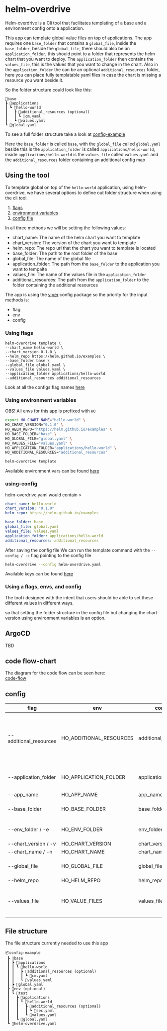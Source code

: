# helm-overdrive

Helm-overdrive is a Cli tool that facilitates templating of a base and a environment config onto a application.

This app can template global value files on top of applications.
The app requires one `base_folder` that contains a `global_file`,
inside the `base_folder`, beside the `global_file`, there should also be an `application_folder`,
this should point to a folder that represents the helm chart that you want to deploy.
The `application_folder` then contains the `values_file`, this is the values that you want to change in the chart.
Also in the `application_folder` the can be an optional `additional_resources` folder,
here you can place fully templatable yaml files in case the chart is missing a resource you want beside it.

So the folder structure could look like this:
``` tree
📂base
┣ 📂applications
┃ ┗ 📂hello-world
┃   ┣ 📂additional_resources (optional)
┃   ┃ ┗ 📜cm.yaml
┃   ┗ 📜values.yaml
┗ 📜global.yaml
```
To see a full folder structure take a look at [config-example](/config-example/)

Here the `base_folder` is called `base`, with the `global_file` called `global.yaml` beside this is the `application_folder` is called `applications/hello-world`,
inside `applications/hello-world` is the `values_file` called `values.yaml` and the `additional_resources` folder containing an additional config map

## Using the tool
To template global on top of the `hello-world` application, using helm-overdrive, we have several options to define out folder structure when using the cli tool.

1. [flags](#using-flags)
2. [environment variables](#using-environment-variables)
3. [config file](#using-config)

In all three methods we will be setting the following values:
 - chart_name: The name of the helm chart you want to template
 - chart_version: The version of the chart you want to template
 - helm_repo: The repo url that the chart you want to template is located
 - base_folder: The path to the root folder of the base
 - global_file: The name of the global file
 - application_folder: The path from the `base_folder` to the application you want to tempalte
 - values_file: The name of the values file in the `application_folder`
 - additional_resources: The path from the `application_folder` to the folder containing the additional resources

The app is using the [viper](https://github.com/spf13/viper/) config package
so the priority for the input methods is:
  - flag
  - env
  - config

### Using flags
```
helm-overdrive template \
--chart_name hello-world \
--chart_version 0.1.0 \
--helm_repo https://helm.github.io/examples \
--base_folder base \
--global_file global.yaml \
--values_file values.yaml \
--application_folder applications/hello-world
--additional_resources additional_resources
```

Look at all the configs flag names [here](#config)

### Using environment variables
OBS! All envs for this app is prefixed with `HO`<br>

``` bash
export HO_CHART_NAME="hello-world" \
HO_CHART_VERSION="0.1.0" \
HO_HELM_REPO="https://helm.github.io/examples" \
HO_BASE_FOLDER="base" \
HO_GLOBAL_FILE="global.yaml" \
HO_VALUES_FILE="values.yaml" \
HO_APPLICATION_FOLDER="applications/hello-world" \
HO_ADDITIONAL_RESOURCES="additional_resources"

helm-overdrive template
```
Available environment vars can be found [here](#config)

### using-config
helm-overdrive.yaml would contain >
``` yaml
chart_name: hello-world
chart_version: "0.1.0"
helm_repo: https://helm.github.io/examples

base_folder: base
global_file: global.yaml
values_file: values.yaml
application_folder: applications/hello-world
additional_resources: additional_resources
```

After saving the config file
We can run the template command with the `--config / -c` flag pointing to the config file

``` bash
helm-overdrive --config helm-overdrive.yaml
```

Available keys can be found [here](#config)

### Using a flags, envs, and config
The tool i designed with the intent that users should be able to set these different values in different ways.

so that setting the folder structure in the config file but changing the chart-version using environment variables is an option.


## ArgoCD
TBD

## code flow-chart
The diagram for the code flow can be seen here:<br>
[code-flow](docs/code-diagram.drawio.svg)

## config
| flag | env | config | description |
|------|-----|--------|-------------|
| --additional_resources | HO_ADDITIONAL_RESOURCES | additional_resources | Path to the folder that contains the additional resources, this has to be located within the <application_folder>, Same in base and env folders |
| --application_folder | HO_APPLICATION_FOLDER | application_folder | Path to the folder that contains the application, Same in base and env folders |
| --app_name | HO_APP_NAME | app_name | Name of the release |
| --base_folder | HO_BASE_FOLDER | base_folder | Path the folder containing the base config |
| --env_folder / -e | HO_ENV_FOLDER | env_folder | Name of the environment folder you with to deploy |
| --chart_version / -v | HO_CHART_VERSION | chart_version | Chart version |
| --chart_name / -n | HO_CHART_NAME | chart_name | Chart |
| --global_file | HO_GLOBAL_FILE | global_file | Name of the global files, same in base and env folders |
| --helm_repo | HO_HELM_REPO | helm_repo | Repo url |
| --values_file | HO_VALUE_FILES | values_file | Name of the value files in the application folder, Same in base and env folders |

## File structure
The file structure currently needed to use this app
``` tree
📦config-example
 ┣ 📂base
 ┃ ┣ 📂applications
 ┃ ┃ ┗ 📂hello-world
 ┃ ┃   ┣ 📂additional_resources (optional)
 ┃ ┃   ┃ ┗ 📜cm.yaml
 ┃ ┃   ┗ 📜values.yaml
 ┃ ┣ 📜global.yaml
 ┣ 📂env (optional)
 ┃ ┗ 📂test
 ┃   ┣ 📂applications
 ┃   ┃ ┗ 📂hello-world
 ┃   ┃   ┣ 📂additional_resources (optional)
 ┃   ┃   ┃ ┗ 📜sec.yaml
 ┃   ┃   ┗ 📜values.yaml
 ┃   ┗ 📜global.yaml
 ┗ 📜helm-overdrive.yaml
```
